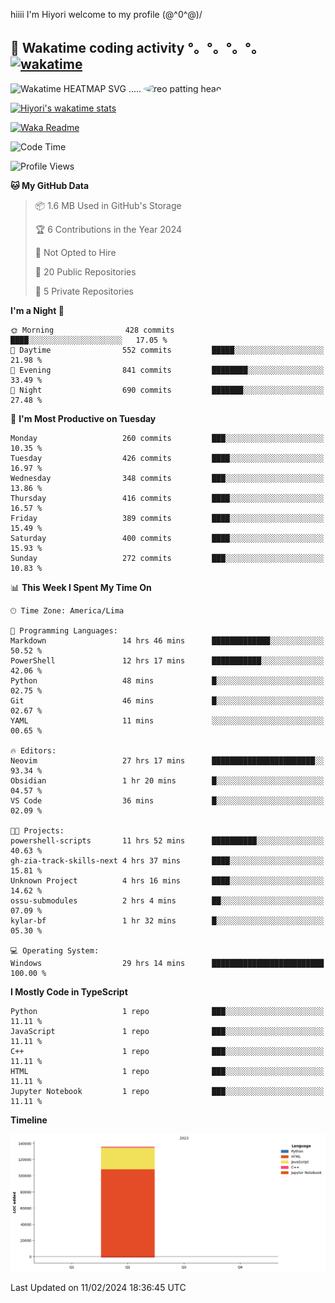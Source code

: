 hiiii I'm Hiyori welcome to my profile \(@^0^@)/

## 🦄 Wakatime coding activity °。°。°。°。[![wakatime](https://wakatime.com/badge/user/49dba2c5-26e1-43a7-9d07-e0f8613d1227.svg)](https://wakatime.com/@49dba2c5-26e1-43a7-9d07-e0f8613d1227) 
<img src="https://wakatime.com/share/@ziajoriii7/ef87015d-57e0-4afb-bb56-1a99a24ea312.svg" width="600" alt="Wakatime HEATMAP SVG"/> ..... <img src="https://i.postimg.cc/RFM2CQFY/reo-patting.webp" alt="reo patting head" width="200" style="border-radius: 50%;">

 [![Hiyori's wakatime stats](https://github-readme-stats.vercel.app/api/wakatime?username=ziajoriii7&theme=buefy&range=last_year&is_including_today=true&layout=compact&hide=markdown)](https://github.com/anuraghazra/github-readme-stats)
 

[![Waka Readme](https://github.com/hiyorijl/hiyorijl/actions/workflows/Waka%20Readme.yml/badge.svg)](https://github.com/hiyorijl/hiyorijl/actions/workflows/Waka%20Readme.yml)

<!--START_SECTION:waka-->
![Code Time](http://img.shields.io/badge/Code%20Time-635%20hrs%2023%20mins-blue)

![Profile Views](http://img.shields.io/badge/Profile%20Views-0-blue)

**🐱 My GitHub Data** 

> 📦 1.6 MB Used in GitHub's Storage 
 > 
> 🏆 6 Contributions in the Year 2024
 > 
> 🚫 Not Opted to Hire
 > 
> 📜 20 Public Repositories 
 > 
> 🔑 5 Private Repositories 
 > 
**I'm a Night 🦉** 

```text
🌞 Morning                428 commits         ████░░░░░░░░░░░░░░░░░░░░░   17.05 % 
🌆 Daytime                552 commits         █████░░░░░░░░░░░░░░░░░░░░   21.98 % 
🌃 Evening                841 commits         ████████░░░░░░░░░░░░░░░░░   33.49 % 
🌙 Night                  690 commits         ███████░░░░░░░░░░░░░░░░░░   27.48 % 
```
📅 **I'm Most Productive on Tuesday** 

```text
Monday                   260 commits         ███░░░░░░░░░░░░░░░░░░░░░░   10.35 % 
Tuesday                  426 commits         ████░░░░░░░░░░░░░░░░░░░░░   16.97 % 
Wednesday                348 commits         ███░░░░░░░░░░░░░░░░░░░░░░   13.86 % 
Thursday                 416 commits         ████░░░░░░░░░░░░░░░░░░░░░   16.57 % 
Friday                   389 commits         ████░░░░░░░░░░░░░░░░░░░░░   15.49 % 
Saturday                 400 commits         ████░░░░░░░░░░░░░░░░░░░░░   15.93 % 
Sunday                   272 commits         ███░░░░░░░░░░░░░░░░░░░░░░   10.83 % 
```


📊 **This Week I Spent My Time On** 

```text
🕑︎ Time Zone: America/Lima

💬 Programming Languages: 
Markdown                 14 hrs 46 mins      █████████████░░░░░░░░░░░░   50.52 % 
PowerShell               12 hrs 17 mins      ███████████░░░░░░░░░░░░░░   42.06 % 
Python                   48 mins             █░░░░░░░░░░░░░░░░░░░░░░░░   02.75 % 
Git                      46 mins             █░░░░░░░░░░░░░░░░░░░░░░░░   02.67 % 
YAML                     11 mins             ░░░░░░░░░░░░░░░░░░░░░░░░░   00.65 % 

🔥 Editors: 
Neovim                   27 hrs 17 mins      ███████████████████████░░   93.34 % 
Obsidian                 1 hr 20 mins        █░░░░░░░░░░░░░░░░░░░░░░░░   04.57 % 
VS Code                  36 mins             █░░░░░░░░░░░░░░░░░░░░░░░░   02.09 % 

🐱‍💻 Projects: 
powershell-scripts       11 hrs 52 mins      ██████████░░░░░░░░░░░░░░░   40.63 % 
gh-zia-track-skills-next 4 hrs 37 mins       ████░░░░░░░░░░░░░░░░░░░░░   15.81 % 
Unknown Project          4 hrs 16 mins       ████░░░░░░░░░░░░░░░░░░░░░   14.62 % 
ossu-submodules          2 hrs 4 mins        ██░░░░░░░░░░░░░░░░░░░░░░░   07.09 % 
kylar-bf                 1 hr 32 mins        █░░░░░░░░░░░░░░░░░░░░░░░░   05.30 % 

💻 Operating System: 
Windows                  29 hrs 14 mins      █████████████████████████   100.00 % 
```

**I Mostly Code in TypeScript** 

```text
Python                   1 repo              ███░░░░░░░░░░░░░░░░░░░░░░   11.11 % 
JavaScript               1 repo              ███░░░░░░░░░░░░░░░░░░░░░░   11.11 % 
C++                      1 repo              ███░░░░░░░░░░░░░░░░░░░░░░   11.11 % 
HTML                     1 repo              ███░░░░░░░░░░░░░░░░░░░░░░   11.11 % 
Jupyter Notebook         1 repo              ███░░░░░░░░░░░░░░░░░░░░░░   11.11 % 
```



**Timeline**

![Lines of Code chart](https://raw.githubusercontent.com/hiyorijl/hiyorijl/main/assets/bar_graph.png)


 Last Updated on 11/02/2024 18:36:45 UTC
<!--END_SECTION:waka-->
